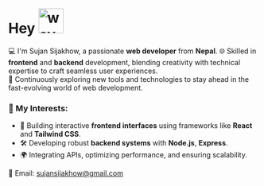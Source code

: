 # Hey <img src="https://github.com/user-attachments/assets/19188b8b-f17e-4af8-8e53-4b6940447c37" alt="wave" style="width:50px; height:50px;">



💻 I'm Sujan Sijakhow, a passionate **web developer** from **Nepal**. 
🌐 Skilled in **frontend** and **backend** development, blending creativity with technical expertise to craft seamless user experiences.  
🚀 Continuously exploring new tools and technologies to stay ahead in the fast-evolving world of web development.  



### 🌟 My Interests:
- 🎨 Building interactive **frontend interfaces** using frameworks like **React** and **Tailwind CSS**.
- 🛠️ Developing robust **backend systems** with **Node.js**, **Express**.
- 🌍 Integrating APIs, optimizing performance, and ensuring scalability.

📧 Email: sujansijakhow@gmail.com

